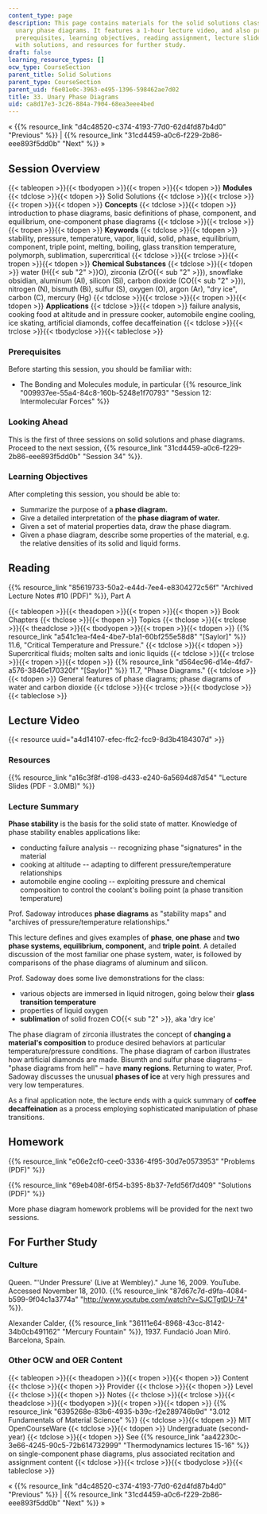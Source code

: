 ```yaml
---
content_type: page
description: This page contains materials for the solid solutions class session on
  unary phase diagrams. It features a 1-hour lecture video, and also presents the
  prerequisites, learning objectives, reading assignment, lecture slides, homework
  with solutions, and resources for further study.
draft: false
learning_resource_types: []
ocw_type: CourseSection
parent_title: Solid Solutions
parent_type: CourseSection
parent_uid: f6e01e0c-3963-e495-1396-598462ae7d02
title: 33. Unary Phase Diagrams
uid: ca8d17e3-3c26-884a-7904-68ea3eee4bed
---
```

« {{% resource_link "d4c48520-c374-4193-77d0-62d4fd87b4d0" "Previous" %}} | {{% resource_link "31cd4459-a0c6-f229-2b86-eee893f5dd0b" "Next" %}} »

## Session Overview

{{< tableopen >}}{{< tbodyopen >}}{{< tropen >}}{{< tdopen >}}
**Modules**
{{< tdclose >}}{{< tdopen >}}
Solid Solutions
{{< tdclose >}}{{< trclose >}}{{< tropen >}}{{< tdopen >}}
**Concepts**
{{< tdclose >}}{{< tdopen >}}
introduction to phase diagrams, basic definitions of phase, component, and equilibrium, one-component phase diagrams
{{< tdclose >}}{{< trclose >}}{{< tropen >}}{{< tdopen >}}
**Keywords**
{{< tdclose >}}{{< tdopen >}}
stability, pressure, temperature, vapor, liquid, solid, phase, equilibrium, component, triple point, melting, boiling, glass transition temperature, polymorph, sublimation, supercritical
{{< tdclose >}}{{< trclose >}}{{< tropen >}}{{< tdopen >}}
**Chemical Substances**
{{< tdclose >}}{{< tdopen >}}
water (H{{< sub "2" >}}O), zirconia (ZrO{{< sub "2" >}}), snowflake obsidian, aluminum (Al), silicon (Si), carbon dioxide (CO{{< sub "2" >}}), nitrogen (N), bismuth (Bi), sulfur (S), oxygen (O), argon (Ar), "dry ice", carbon (C), mercury (Hg)
{{< tdclose >}}{{< trclose >}}{{< tropen >}}{{< tdopen >}}
**Applications**
{{< tdclose >}}{{< tdopen >}}
failure analysis, cooking food at altitude and in pressure cooker, automobile engine cooling, ice skating, artificial diamonds, coffee decaffeination
{{< tdclose >}}{{< trclose >}}{{< tbodyclose >}}{{< tableclose >}}

### Prerequisites

Before starting this session, you should be familiar with:

- The Bonding and Molecules module, in particular {{% resource_link "009937ee-55a4-84c8-160b-5248e1f70793" "Session 12: Intermolecular Forces" %}}

### Looking Ahead

This is the first of three sessions on solid solutions and phase diagrams. Proceed to the next session, {{% resource_link "31cd4459-a0c6-f229-2b86-eee893f5dd0b" "Session 34" %}}.

### Learning Objectives

After completing this session, you should be able to:

- Summarize the purpose of a **phase diagram.**
- Give a detailed interpretation of the **phase diagram of water.**
- Given a set of material properties data, draw the phase diagram.
- Given a phase diagram, describe some properties of the material, e.g. the relative densities of its solid and liquid forms.

## Reading

{{% resource_link "85619733-50a2-e44d-7ee4-e8304272c56f" "Archived Lecture Notes #10 (PDF)" %}}, Part A

{{< tableopen >}}{{< theadopen >}}{{< tropen >}}{{< thopen >}}
Book Chapters
{{< thclose >}}{{< thopen >}}
Topics
{{< thclose >}}{{< trclose >}}{{< theadclose >}}{{< tbodyopen >}}{{< tropen >}}{{< tdopen >}}
{{% resource_link "a541c1ea-f4e4-4be7-b1a1-60bf255e58d8" "\[Saylor\]" %}} 11.6, "Critical Temperature and Pressure."
{{< tdclose >}}{{< tdopen >}}
Supercritical fluids; molten salts and ionic liquids
{{< tdclose >}}{{< trclose >}}{{< tropen >}}{{< tdopen >}}
{{% resource_link "d564ec96-d14e-4fd7-a576-3846e170320f" "\[Saylor\]" %}} 11.7, "Phase Diagrams."
{{< tdclose >}}{{< tdopen >}}
General features of phase diagrams; phase diagrams of water and carbon dioxide
{{< tdclose >}}{{< trclose >}}{{< tbodyclose >}}{{< tableclose >}}

## Lecture Video

{{< resource uuid="a4d14107-efec-ffc2-fcc9-8d3b4184307d" >}}

### Resources

{{% resource_link "a16c3f8f-d198-d433-e240-6a5694d87d54" "Lecture Slides (PDF - 3.0MB)" %}}

### Lecture Summary

**Phase stability** is the basis for the solid state of matter. Knowledge of phase stability enables applications like:

- conducting failure analysis -- recognizing phase "signatures" in the material
- cooking at altitude -- adapting to different pressure/temperature relationships
- automobile engine cooling -- exploiting pressure and chemical composition to control the coolant's boiling point (a phase transition temperature)

Prof. Sadoway introduces **phase diagrams** as "stability maps" and "archives of pressure/temperature relationships."

This lecture defines and gives examples of **phase**, **one phase** and **two phase systems, equilibrium, component,** and **triple point**. A detailed discussion of the most familiar one phase system, water, is followed by comparisons of the phase diagrams of aluminum and silicon.

Prof. Sadoway does some live demonstrations for the class:

- various objects are immersed in liquid nitrogen, going below their **glass transition temperature**
- properties of liquid oxygen
- **sublimation** of solid frozen CO{{< sub "2" >}}, aka 'dry ice'

The phase diagram of zirconia illustrates the concept of **changing a material's composition** to produce desired behaviors at particular temperature/pressure conditions. The phase diagram of carbon illustrates how artificial diamonds are made. Bisumth and sulfur phase diagrams – "phase diagrams from hell" – have **many regions**. Returning to water, Prof. Sadoway discusses the unusual **phases of ice** at very high pressures and very low temperatures.

As a final application note, the lecture ends with a quick summary of **coffee decaffeination** as a process employing sophisticated manipulation of phase transitions.

## Homework

{{% resource_link "e06e2cf0-cee0-3336-4f95-30d7e0573953" "Problems (PDF)" %}}

{{% resource_link "69eb408f-6f54-b395-8b37-7efd56f7d409" "Solutions (PDF)" %}}

More phase diagram homework problems will be provided for the next two sessions.

## For Further Study

### Culture

Queen. "'Under Pressure' (Live at Wembley)." June 16, 2009. YouTube. Accessed November 18, 2010. {{% resource_link "87d67c7d-d9fa-4084-b599-9f04c1a3774a" "http://www.youtube.com/watch?v=SJCTgtDU-74" %}}.

Alexander Calder, {{% resource_link "36111e64-8968-43cc-8142-34b0cb491162" "Mercury Fountain" %}}, 1937. Fundació Joan Miró. Barcelona, Spain.

### Other OCW and OER Content

{{< tableopen >}}{{< theadopen >}}{{< tropen >}}{{< thopen >}}
Content
{{< thclose >}}{{< thopen >}}
Provider
{{< thclose >}}{{< thopen >}}
Level
{{< thclose >}}{{< thopen >}}
Notes
{{< thclose >}}{{< trclose >}}{{< theadclose >}}{{< tbodyopen >}}{{< tropen >}}{{< tdopen >}}
{{% resource_link "6395268e-83b6-4935-b39c-f2e289746b9d" "3.012 Fundamentals of Material Science" %}}
{{< tdclose >}}{{< tdopen >}}
MIT OpenCourseWare
{{< tdclose >}}{{< tdopen >}}
Undergraduate (second-year)
{{< tdclose >}}{{< tdopen >}}
See {{% resource_link "aa42230c-3e66-4245-90c5-72b614732999" "Thermodynamics lectures 15-16" %}} on single-component phase diagrams, plus associated recitation and assignment content
{{< tdclose >}}{{< trclose >}}{{< tbodyclose >}}{{< tableclose >}}

« {{% resource_link "d4c48520-c374-4193-77d0-62d4fd87b4d0" "Previous" %}} | {{% resource_link "31cd4459-a0c6-f229-2b86-eee893f5dd0b" "Next" %}} »